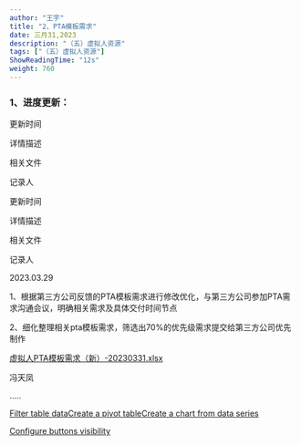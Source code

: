 ```yaml
---
author: "王宇"
title: "2、PTA模板需求"
date: 三月31,2023
description: "（五）虚拟人资源"
tags: ["（五）虚拟人资源"]
ShowReadingTime: "12s"
weight: 760
---
```

### **1、进度更新：**

更新时间

详情描述

相关文件

记录人

更新时间

详情描述

相关文件

记录人

2023.03.29

1、根据第三方公司反馈的PTA模板需求进行修改优化，与第三方公司参加PTA需求沟通会议，明确相关需求及具体交付时间节点

2、细化整理相关pta模板需求，筛选出70%的优先级需求提交给第三方公司优先制作

  

[虚拟人PTA模板需求（新）-20230331.xlsx](/download/attachments/97886120/%E8%99%9A%E6%8B%9F%E4%BA%BAPTA%E6%A8%A1%E6%9D%BF%E9%9C%80%E6%B1%82%EF%BC%88%E6%96%B0%EF%BC%89-20230331.xlsx?version=1&modificationDate=1680252009336&api=v2)

冯天凤

.....

  

  

  

  

  

  

  

  

  

  

  

  

  

  

  

  

  

  

  

  

  

  

  

  

  

  

  

  

[Filter table data](#)[Create a pivot table](#)[Create a chart from data series](#)

[Configure buttons visibility](/users/tfac-settings.action)